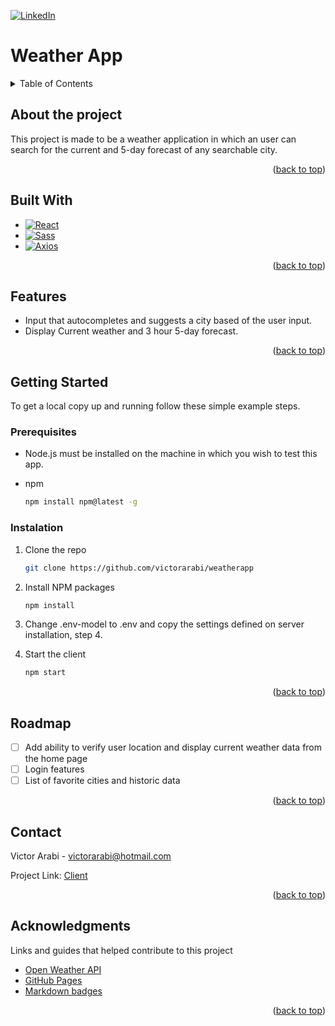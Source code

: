 <a name="readme-top"></a>

<!-- PROJECT SHIELDS -->

[![LinkedIn][linkedin-shield]][linkedin-url]

<!-- PROJECT LOGO -->

# Weather App

<!-- ![Personal Assistant Logo][site-logo] -->

<!-- TABLE OF CONTENTS -->
<details>
  <summary>Table of Contents</summary>
  <ol>
    <li>
      <a href="#about-the-project">About The Project</a>
      <ul>
        <li><a href="#built-with">Built With</a></li>
      </ul>
      <ul>
        <li><a href="#features">Features</a></li>
      </ul>
    </li>
    <li>
      <a href="#getting-started">Getting Started</a>
      <ul>
        <li><a href="#prerequisites">Prerequisites</a></li>
        <li><a href="#installation">Installation</a></li>
      </ul>
    </li>
    <li><a href="#roadmap">Roadmap</a></li>
    <li><a href="#contact">Contact</a></li>
    <li><a href="#acknowledgments">Acknowledgments</a></li>
  </ol>
</details>

<!-- ABOUT THE PROJECT -->

## About the project

This project is made to be a weather application in which an user can search for the current and 5-day forecast of any searchable city.

<p align="right">(<a href="#readme-top">back to top</a>)</p>

## Built With

- [![React][react.js]][react-url]
- [![Sass][sass]][sass-url]
- [![Axios][axios]][axios-url]

<p align="right">(<a href="#readme-top">back to top</a>)</p>

## Features

- Input that autocompletes and suggests a city based of the user input.
- Display Current weather and 3 hour 5-day forecast.

<p align="right">(<a href="#readme-top">back to top</a>)</p>

<!-- GETTING STARTED -->

## Getting Started

To get a local copy up and running follow these simple example steps.

### Prerequisites

- Node.js must be installed on the machine in which you wish to test this app.

* npm
  ```sh
  npm install npm@latest -g
  ```

### Instalation

1. Clone the repo
   ```sh
   git clone https://github.com/victorarabi/weatherapp
   ```
2. Install NPM packages
   ```sh
   npm install
   ```
3. Change .env-model to .env and copy the settings defined on server installation, step 4.
4. Start the client

   ```sh
   npm start
   ```

<p align="right">(<a href="#readme-top">back to top</a>)</p>

<!-- ROADMAP -->

## Roadmap

- [ ] Add ability to verify user location and display current weather data from the home page
- [ ] Login features
- [ ] List of favorite cities and historic data

<p align="right">(<a href="#readme-top">back to top</a>)</p>

<!-- CONTACT -->

## Contact

Victor Arabi - victorarabi@hotmail.com

Project Link:
[Client](https://github.com/victorarabi/weatherapp)

<p align="right">(<a href="#readme-top">back to top</a>)</p>

<!-- ACKNOWLEDGMENTS -->

## Acknowledgments

Links and guides that helped contribute to this project

- [Open Weather API](https://openweathermap.org/api)
- [GitHub Pages](https://pages.github.com)
- [Markdown badges](https://ileriayo.github.io/markdown-badges/)

<p align="right">(<a href="#readme-top">back to top</a>)</p>

<!-- MARKDOWN LINKS & IMAGES -->
<!-- https://www.markdownguide.org/basic-syntax/#reference-style-links -->

[linkedin-shield]: https://img.shields.io/badge/-LinkedIn-black.svg?style=for-the-badge&logo=linkedin&colorB=555
[linkedin-url]: https://www.linkedin.com/in/victor-arabi/
[site-logo]: /src/assets/images/logo.png
[react.js]: https://img.shields.io/badge/React-20232A?style=for-the-badge&logo=react&logoColor=61DAFB
[react-url]: https://reactjs.org/
[node.js]: https://img.shields.io/badge/node.js-6DA55F?style=for-the-badge&logo=node.js&logoColor=white
[node-url]: https://nodejs.org/en/
[express.js]: https://img.shields.io/badge/express.js-%23404d59.svg?style=for-the-badge&logo=express&logoColor=%2361DAFB
[express-url]: https://expressjs.com
[passport.js]: https://img.shields.io/badge/-Passport.js-lightgrey
[passport-url]: https://www.passportjs.org
[google-cloud]: https://img.shields.io/badge/-Google%20Cloud%20API-blue
[google-cloud-url]: https://cloud.google.com/apis
[axios]: https://img.shields.io/badge/-Axios-blueviolet
[axios-url]: https://axios-http.com
[sass]: https://img.shields.io/badge/SASS-hotpink.svg?style=for-the-badge&logo=SASS&logoColor=white
[sass-url]: https://sass-lang.com
